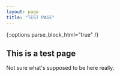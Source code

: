 ```yaml
---
layout: page
title: "TEST PAGE"
---
```


{::options parse_block_html="true" /}

<div class="wide">

## This is a test page
Not sure what's supposed to be here really.

</div>